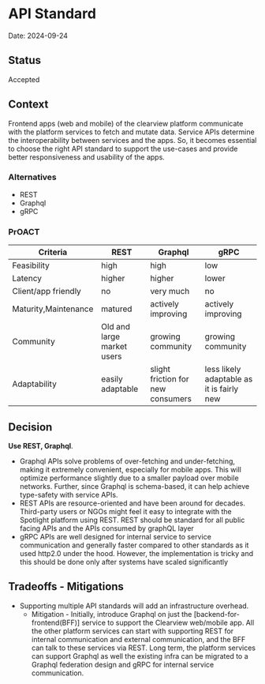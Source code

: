 # API Standard
Date: 2024-09-24

## Status
Accepted

## Context

Frontend apps (web and mobile) of the clearview platform communicate with the platform services to fetch and mutate data. Service APIs determine the interoperability between services and the apps. So, it becomes essential to choose the right API standard to support the use-cases and provide better responsiveness and usability of the apps.

### Alternatives

- REST
- Graphql
- gRPC

### PrOACT

| Criteria             | REST                       | Graphql                           | gRPC                                      |
| -------------------- | -------------------------- | --------------------------------- | ----------------------------------------- |
| Feasibility          | high                       | high                              | low                                       |
| Latency              | higher                     | higher                            | lower                                     |
| Client/app friendly  | no                         | very much                         | no                                        |
| Maturity,Maintenance | matured                    | actively improving                | actively improving                        |
| Community            | Old and large market users | growing community                 | growing community                         |
| Adaptability         | easily adaptable           | slight friction for new consumers | less likely adaptable as it is fairly new |

## Decision

**Use REST, Graphql**.

- Graphql APIs solve problems of over-fetching and under-fetching, making it extremely convenient, especially for mobile apps. This will optimize performance slightly due to a smaller payload over mobile networks. Further, since Graphql is schema-based, it can help achieve type-safety with service APIs.
- REST APIs are resource-oriented and have been around for decades. Third-party users or NGOs might feel it easy to integrate with the Spotlight platform using REST. REST should be standard for all public facing APIs and the APIs consumed by graphQL layer
- gRPC APIs are well designed for internal service to service communication and generally faster compared to other standards as it used http2.0 under the hood. However, the implementation is tricky and this should be done only after systems have scaled significantly
  
## Tradeoffs - Mitigations

- Supporting multiple API standards will add an infrastructure overhead.
  - Mitigation - Initially, introduce Graphql on just the [backend-for-frontend(BFF)] service to support the Clearview web/mobile app. All the other platform services can start with supporting REST for internal communication and external communication, and the BFF can talk to these services via REST. Long term, the platform services can support Graphql as well the existing infra can be migrated to a Graphql federation design and gRPC for internal service communication.
